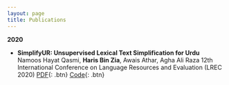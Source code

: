 ```yaml
---
layout: page
title: Publications
---
```


**2020**

- **SimplifyUR: Unsupervised Lexical Text Simplification for Urdu**  
Namoos Hayat Qasmi, **Haris Bin Zia**, Awais Athar, Agha Ali Raza
12th International Conference on Language Resources and Evaluation (LREC 2020)
[PDF](https://www.aclweb.org/anthology/2020.lrec-1.428.pdf){: .btn}
[Code](https://github.com/harisbinzia/SimplifyUR){: .btn}
